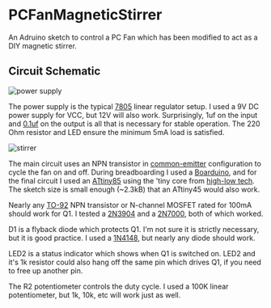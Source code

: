 PCFanMagneticStirrer
====================

An Adruino sketch to control a PC Fan which has been modified to act as a DIY magnetic stirrer.


Circuit Schematic
-----------------


![power supply](http://i.imgur.com/gUMD7M1.png "")

The power supply is the typical [7805](https://www.sparkfun.com/products/107) linear regulator setup.  I used a 9V DC power supply for VCC, but 12V will also work.  Surprisingly, 1uf on the input and [0.1uf](https://www.sparkfun.com/products/8375) on the output is all that is necessary for stable operation.  The 220 Ohm resistor and LED ensure the minimum 5mA load is satisfied.


![stirrer](http://i.imgur.com/Sf7x89c.png "")

The main circuit uses an NPN transistor in [common-emitter](http://en.wikipedia.org/wiki/Common_emitter) configuration to cycle the fan on and off.  During breadboarding I used a [Boarduino](http://learn.adafruit.com/boarduino-kits), and for the final circuit I used an [ATtiny85](https://www.sparkfun.com/products/9378) using the 'tiny core from [high-low tech](http://hlt.media.mit.edu/?p=1695).  The sketch size is small enough (~2.3kB) that an ATtiny45 would also work.

Nearly any [TO-92](http://en.wikipedia.org/wiki/TO-92) NPN transistor or N-channel MOSFET rated for 100mA should work for Q1.  I tested a [2N3904](https://www.sparkfun.com/products/521) and a [2N7000](http://en.wikipedia.org/wiki/2N7000), both of which worked.

D1 is a flyback diode which protects Q1.  I'm not sure it is strictly necessary, but it is good practice.  I used a [1N4148](https://www.sparkfun.com/products/8588), but nearly any diode should work.

LED2 is a status indicator which shows when Q1 is switched on.  LED2 and it's 1k resistor could also hang off the same pin which drives Q1, if you need to free up another pin.

The R2 potentiometer controls the duty cycle.  I used a 100K linear potentiometer, but 1k, 10k, etc will work just as well.
